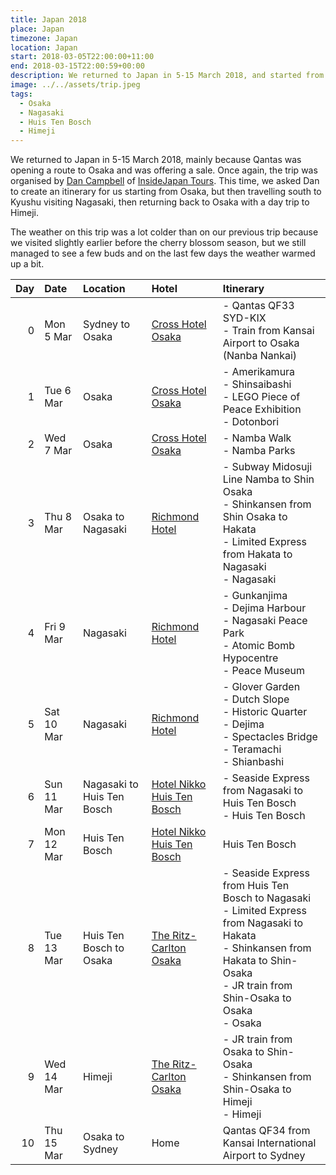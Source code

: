```yaml
---
title: Japan 2018
place: Japan
timezone: Japan
location: Japan
start: 2018-03-05T22:00:00+11:00
end: 2018-03-15T22:00:59+00:00
description: We returned to Japan in 5-15 March 2018, and started from Osaka, then south to Kyushu visiting Nagasaki, ending with a day trip to Himeji.
image: ../../assets/trip.jpeg
tags:
  - Osaka
  - Nagasaki
  - Huis Ten Bosch
  - Himeji
---
```

We returned to Japan in 5-15 March 2018, mainly because Qantas was opening a route to Osaka and was offering a sale. Once again, the trip was organised by [Dan Campbell][1] of [InsideJapan Tours][2]. This time, we asked Dan to create an itinerary for us starting from Osaka, but then travelling south to Kyushu visiting Nagasaki, then returning back to Osaka with a day trip to Himeji.

The weather on this trip was a lot colder than on our previous trip because we visited slightly earlier before the cherry blossom season, but we still managed to see a few buds and on the last few days the weather warmed up a bit.

| Day | Date | Location | Hotel | Itinerary |
| ---: | :---- | :-------- | :----- | :--------- |
| 0 | Mon 5 Mar | Sydney to Osaka | [Cross Hotel Osaka][3] | - Qantas QF33 SYD-KIX<br />- Train from Kansai Airport to Osaka (Nanba Nankai)|
| 1| Tue 6 Mar | Osaka | [Cross Hotel Osaka][3] | - Amerikamura<br />- Shinsaibashi<br />- LEGO Piece of Peace Exhibition<br />- Dotonbori |
| 2 | Wed 7 Mar | Osaka | [Cross Hotel Osaka][3] | - Namba Walk<br />- Namba Parks |
| 3 | Thu 8 Mar | Osaka to Nagasaki| [Richmond Hotel][4] | - Subway Midosuji Line Namba to Shin Osaka<br />- Shinkansen from Shin Osaka to Hakata<br />- Limited Express from Hakata to Nagasaki<br />- Nagasaki |
| 4 | Fri 9 Mar | Nagasaki| [Richmond Hotel][4] | - Gunkanjima<br />- Dejima Harbour<br />- Nagasaki Peace Park<br />- Atomic Bomb Hypocentre<br />- Peace Museum |
| 5 | Sat 10 Mar | Nagasaki| [Richmond Hotel][4] | - Glover Garden<br />- Dutch Slope<br />- Historic Quarter<br />- Dejima<br />- Spectacles Bridge<br />- Teramachi<br />- Shianbashi |
| 6 | Sun 11 Mar | Nagasaki to Huis Ten Bosch | [Hotel Nikko Huis Ten Bosch][5] | - Seaside Express from Nagasaki to Huis Ten Bosch<br />- Huis Ten Bosch |
| 7 | Mon 12 Mar | Huis Ten Bosch | [Hotel Nikko Huis Ten Bosch][5] | Huis Ten Bosch |
| 8 | Tue 13 Mar | Huis Ten Bosch to Osaka | [The Ritz-Carlton Osaka][6] | - Seaside Express from Huis Ten Bosch to Nagasaki<br />- Limited Express from Nagasaki to Hakata<br />- Shinkansen from Hakata to Shin-Osaka<br />- JR train from Shin-Osaka to Osaka<br />- Osaka |
| 9 | Wed 14 Mar | Himeji | [The Ritz-Carlton Osaka][6] | - JR train from Osaka to Shin-Osaka<br />- Shinkansen from Shin-Osaka to Himeji<br />- Himeji |
| 10 | Thu 15 Mar | Osaka to Sydney | Home | Qantas QF34 from Kansai International Airport to Sydney |

 [1]: https://www.insidejapantours.com/about-us/staff-profiles/travel-consultants/139/dan-campbell/
 [2]: https://www.insidejapantours.com
 [3]: https://osaka.crosshotel.com/
 [4]: http://nagasaki.richmondhotel.jp/
 [5]: https://www.okura-nikko.com/japan/nagasaki/hotel-nikko-huis-ten-bosch/
 [6]: http://www.ritzcarlton.com/en/hotels/japan/osaka
